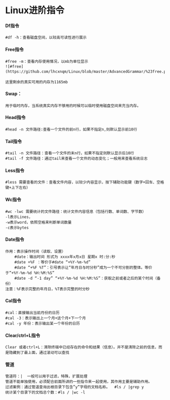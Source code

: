 # Linux进阶指令

#### Df指令
	#df -h：查看磁盘空间，以较高可读性进行展示 

#### Free指令
	#free -m：查看内存使用情况，以mb为单位显示
	![#free](https://github.com/lhcxnqm/Linux/blob/master/AdvancedGrammar/%23free.png)
 
	这里剩余的真实可用的内存为1165mb
#### Swap：
	用于临时内存，当系统真实内存不够用的时候可以临时使用磁盘空间来充当内存。

#### Head指令
	#head -n 文件路径:查看一个文件的前n行，如果不指定n,则默认显示前10行

#### Tail指令
	#tail -n 文件路径：查看一个文件的末n行，如果不指定则默认显示后10行
	#tail -f 文件路径：通过tail来查看一个文件的动态变化；一般用来查看系统日志

#### Less指令
	#less 需要查看的文件：查看文件内容，以较少内容显示，按下辅助功能键（数字+回车、空格键+上下左右）

#### Wc指令
	#wc -lwc 需要统计的文件路径：统计文件内容信息（包括行数、单词数、字节数）
	-l表示Lines，
	-w表示word，依照空格来判断单词数量
	-c表示bytes

#### Date指令
	作用：表示操作时间（读取、设置）
		#date：输出时间 形式为 xxxx年x月x日 星期x 时:分:秒
		#date +%F ：等价于#date “+%Y-%m-%d”
		#date “+%F %T”：引号表示让“年月日与时分秒”成为一个不可分割的整体。等价于”+%Y-%m-%d %H:%M:%S”
		#date -d “-1 day” “+%Y-%m-%d %H:%M:%S”：获取之前或者之后的某个时间（备份）
	注意：%F表示完整的年月日，%T表示完整的时分秒

#### Cal指令
	#cal：直接输出当前月份的日历
	#cal -3：表示输出上一个月+这个月+下一个月
	#cal -y 年份：表示输出某一个年份的日历

#### Clear/ctrl+L指令
	Clear 或者ctrl+L：清除终端中已经存在的命令和结果（信息）。并不是清除之前的信息，而是隐藏到了最上面，通过滚动可以查找

#### 管道
	管道符：|  一般可以用于过滤，特殊，扩展处理
	管道不能单独使用，必须配合前面所讲的一些指令来一起使用，其作用主要是辅助作用。
	过滤案例：通过管道查询出根目录下包含”y”字母的文档名称。  #ls / |grep y
	统计某个目录下的文档总个数：#ls / |wc -l

